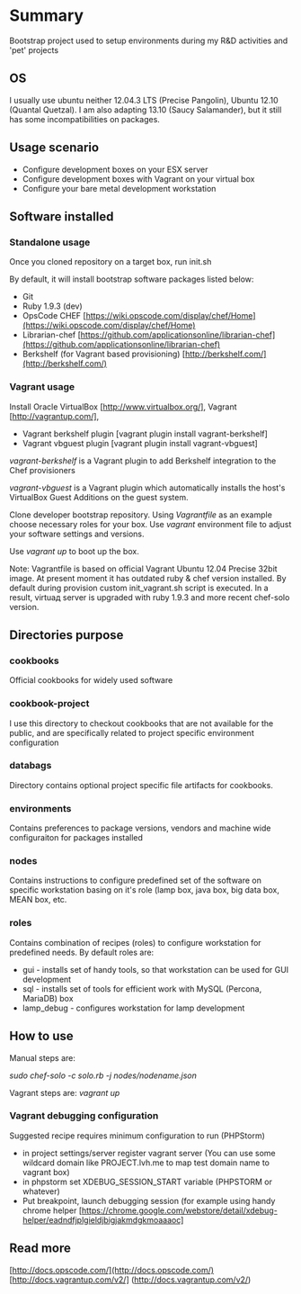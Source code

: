 # Summary 
Bootstrap project used to setup environments during my R&D activities and 'pet' projects

## OS
I usually use ubuntu neither 12.04.3 LTS (Precise Pangolin), Ubuntu 12.10 (Quantal Quetzal).
I am also adapting 13.10 (Saucy Salamander), but it still has some incompatibilities on packages.

## Usage scenario

* Configure development boxes on your ESX server 
* Configure development boxes with Vagrant on your virtual box
* Configure your bare metal development workstation

## Software installed

### Standalone usage
Once you cloned repository on a target box, run init.sh

By default, it will install bootstrap software packages listed below:
 
- Git
- Ruby 1.9.3 (dev)
- OpsCode CHEF [https://wiki.opscode.com/display/chef/Home](https://wiki.opscode.com/display/chef/Home)
- Librarian-chef [https://github.com/applicationsonline/librarian-chef](https://github.com/applicationsonline/librarian-chef)
- Berkshelf (for Vagrant based provisioning) [http://berkshelf.com/](http://berkshelf.com/)

### Vagrant usage

Install Oracle VirtualBox [http://www.virtualbox.org/], Vagrant [http://vagrantup.com/], 
* Vagrant berkshelf plugin [vagrant plugin install vagrant-berkshelf]
* Vagrant vbguest plugin [vagrant plugin install vagrant-vbguest]

*vagrant-berkshelf* is a Vagrant plugin to add Berkshelf integration to the Chef provisioners

*vagrant-vbguest* is a Vagrant plugin which automatically installs the host's VirtualBox Guest Additions on the guest system. 


Clone developer bootstrap repository. Using *Vagrantfile* as an example choose necessary roles for your box. Use *vagrant* environment file to adjust your software settings and versions.

Use *vagrant up* to boot up the box.

Note: Vagrantfile is based on official Vagrant Ubuntu 12.04 Precise 32bit image. At present moment it has outdated ruby & chef version installed. By default during provision custom init_vagrant.sh script is executed. In a result, virtuaд server is upgraded with ruby 1.9.3 and more recent chef-solo version.

## Directories purpose

### cookbooks
Official cookbooks for widely used software


### cookbook-project
I use this directory to checkout cookbooks that are not available for the public, and are specifically related to project specific environment configuration

### databags
Directory contains optional project specific file artifacts for cookbooks.

### environments
Contains preferences to package versions, vendors and machine wide configuraiton for packages installed


### nodes
Contains instructions to configure predefined set of the software on specific workstation basing on it's role (lamp box, java box, big data box, MEAN box, etc.

### roles
Contains combination of recipes (roles) to configure workstation for predefined needs.
By default roles are:

- gui - installs set of handy tools, so that workstation can be used for GUI development
- sql - installs set of tools for efficient work with MySQL (Percona, MariaDB) box
- lamp_debug - configures workstation for lamp development

## How to use 

Manual steps are:

*sudo chef-solo -c solo.rb -j nodes/nodename.json*

Vagrant steps are:
*vagrant up*

### Vagrant debugging configuration

Suggested recipe requires minimum configuration to run (PHPStorm)

* in project settings/server register vagrant server
 (You can use some wildcard domain like PROJECT.lvh.me to map test domain name to vagrant box)
* in phpstorm set XDEBUG_SESSION_START variable (PHPSTORM or whatever)
* Put breakpoint, launch debugging session (for example using handy chrome helper [https://chrome.google.com/webstore/detail/xdebug-helper/eadndfjplgieldjbigjakmdgkmoaaaoc] 




## Read more

[http://docs.opscode.com/](http://docs.opscode.com/)
[http://docs.vagrantup.com/v2/] (http://docs.vagrantup.com/v2/)
